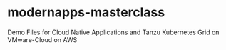 # modernapps-masterclass
Demo Files for Cloud Native Applications and Tanzu Kubernetes Grid on VMware-Cloud on AWS
